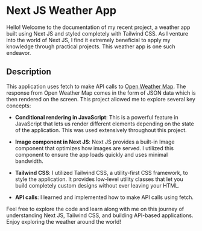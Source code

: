 # Next JS Weather App

Hello! Welcome to the documentation of my recent project, a weather app built using Next JS and styled completely with Tailwind CSS. As I venture into the world of Next JS, I find it extremely beneficial to apply my knowledge through practical projects. This weather app is one such endeavor.

## Description

This application uses fetch to make API calls to [Open Weather Map](https://openweathermap.org/). The response from Open Weather Map comes in the form of JSON data which is then rendered on the screen. This project allowed me to explore several key concepts:

- **Conditional rendering in JavaScript**: This is a powerful feature in JavaScript that lets us render different elements depending on the state of the application. This was used extensively throughout this project.

- **Image component in Next JS**: Next JS provides a built-in Image component that optimizes how images are served. I utilized this component to ensure the app loads quickly and uses minimal bandwidth.

- **Tailwind CSS**: I utilized Tailwind CSS, a utility-first CSS framework, to style the application. It provides low-level utility classes that let you build completely custom designs without ever leaving your HTML.

- **API calls**: I learned and implemented how to make API calls using fetch.

Feel free to explore the code and learn along with me on this journey of understanding Next JS, Tailwind CSS, and building API-based applications. Enjoy exploring the weather around the world!
